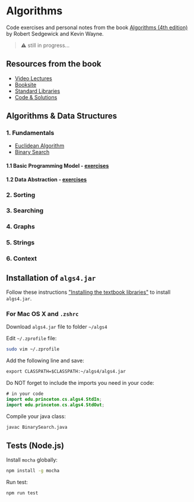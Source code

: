 # Algorithms

Code exercises and personal notes from the book [Algorithms (4th edition)](https://www.amazon.com/Algorithms-4th-Robert-Sedgewick/dp/032157351X) by Robert Sedgewick and Kevin Wayne.

> :warning: still in progress...

## Resources from the book

* [Video Lectures](http://www.informit.com/store/algorithms-video-lectures-24-part-lecture-series-9780134384436)
* [Booksite](https://algs4.cs.princeton.edu)
* [Standard Libraries](https://introcs.cs.princeton.edu/java/stdlib/)
* [Code & Solutions](https://algs4.cs.princeton.edu/code/)

## Algorithms & Data Structures

### 1. Fundamentals

* [Euclidean Algorithm](./algorithms/EuclideanAlgorithm/Euclidean.md)
* [Binary Search](./algorithms/BinarySearch/BinarySearch.md)

#### 1.1 Basic Programming Model - [exercises](./exercises/section-1.1/answers-1.1.md)

#### 1.2 Data Abstraction - [exercises](./exercises/section-1.2/answers-1.2.md)

### 2. Sorting

### 3. Searching

### 4. Graphs

### 5. Strings

### 6. Context

## Installation of `algs4.jar`

Follow these instructions ["Installing the textbook libraries"](https://algs4.cs.princeton.edu/code/) to install `algs4.jar`.

### For Mac OS X and `.zshrc`

Download  `algs4.jar` file to folder `~/algs4`

Edit `~/.zprofile` file:

```sh
sudo vim ~/.zprofile
```

Add the following line and save:

```txt
export CLASSPATH=$CLASSPATH:~/algs4/algs4.jar
```

Do NOT forget to include the imports you need in your code:

```java
# in your code
import edu.princeton.cs.algs4.StdIn;
import edu.princeton.cs.algs4.StdOut;
```

Compile your java class:

```sh
javac BinarySearch.java
```

## Tests (Node.js)

Install `mocha` globally:

```sh
npm install -g mocha
```

Run test:

```sh
npm run test
```